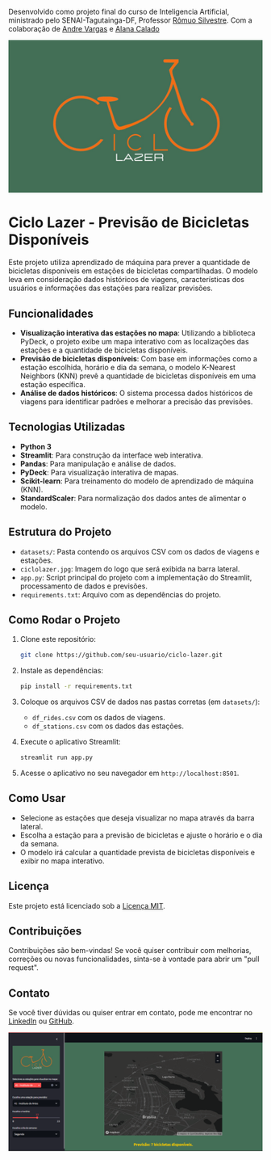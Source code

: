 Desenvolvido como projeto final do curso de Inteligencia Artificial, ministrado pelo SENAI-Tagutainga-DF, Professor [Rômuo Silvestre](https://github.com/romulosilvestre).
Com a colaboração de [Andre Vargas](https://github.com/AndreVargas0) e [Alana Calado](https://github.com/alanacalado)

![Logo do Ciclo Lazer](ciclolazer.jpg)

# Ciclo Lazer - Previsão de Bicicletas Disponíveis

Este projeto utiliza aprendizado de máquina para prever a quantidade de bicicletas disponíveis em estações de bicicletas compartilhadas. O modelo leva em consideração dados históricos de viagens, características dos usuários e informações das estações para realizar previsões.

## Funcionalidades

- **Visualização interativa das estações no mapa**: Utilizando a biblioteca PyDeck, o projeto exibe um mapa interativo com as localizações das estações e a quantidade de bicicletas disponíveis.
- **Previsão de bicicletas disponíveis**: Com base em informações como a estação escolhida, horário e dia da semana, o modelo K-Nearest Neighbors (KNN) prevê a quantidade de bicicletas disponíveis em uma estação específica.
- **Análise de dados históricos**: O sistema processa dados históricos de viagens para identificar padrões e melhorar a precisão das previsões.

## Tecnologias Utilizadas

- **Python 3**
- **Streamlit**: Para construção da interface web interativa.
- **Pandas**: Para manipulação e análise de dados.
- **PyDeck**: Para visualização interativa de mapas.
- **Scikit-learn**: Para treinamento do modelo de aprendizado de máquina (KNN).
- **StandardScaler**: Para normalização dos dados antes de alimentar o modelo.

## Estrutura do Projeto

- `datasets/`: Pasta contendo os arquivos CSV com os dados de viagens e estações.
- `ciclolazer.jpg`: Imagem do logo que será exibida na barra lateral.
- `app.py`: Script principal do projeto com a implementação do Streamlit, processamento de dados e previsões.
- `requirements.txt`: Arquivo com as dependências do projeto.

## Como Rodar o Projeto

1. Clone este repositório:
    ```bash
    git clone https://github.com/seu-usuario/ciclo-lazer.git
    ```

2. Instale as dependências:
    ```bash
    pip install -r requirements.txt
    ```

3. Coloque os arquivos CSV de dados nas pastas corretas (em `datasets/`):
    - `df_rides.csv` com os dados de viagens.
    - `df_stations.csv` com os dados das estações.

4. Execute o aplicativo Streamlit:
    ```bash
    streamlit run app.py
    ```

5. Acesse o aplicativo no seu navegador em `http://localhost:8501`.

## Como Usar

- Selecione as estações que deseja visualizar no mapa através da barra lateral.
- Escolha a estação para a previsão de bicicletas e ajuste o horário e o dia da semana.
- O modelo irá calcular a quantidade prevista de bicicletas disponíveis e exibir no mapa interativo.

## Licença

Este projeto está licenciado sob a [Licença MIT](LICENSE).

## Contribuições

Contribuições são bem-vindas! Se você quiser contribuir com melhorias, correções ou novas funcionalidades, sinta-se à vontade para abrir um "pull request".

## Contato

Se você tiver dúvidas ou quiser entrar em contato, pode me encontrar no [LinkedIn](https://www.linkedin.com/in/luiz-bernardino-89931a1bb/) ou [GitHub](https://github.com/GLuizHB).


![dashboard](dashboard.png)
